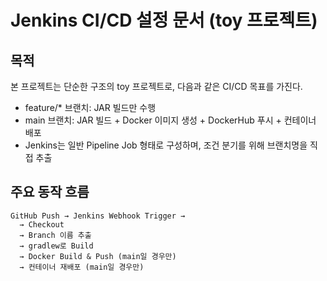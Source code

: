 # Jenkins CI/CD 설정 문서 (toy 프로젝트)

## 목적

본 프로젝트는 단순한 구조의 toy 프로젝트로, 다음과 같은 CI/CD 목표를 가진다.

- feature/* 브랜치: JAR 빌드만 수행
- main 브랜치: JAR 빌드 + Docker 이미지 생성 + DockerHub 푸시 + 컨테이너 배포
- Jenkins는 일반 Pipeline Job 형태로 구성하며, 조건 분기를 위해 브랜치명을 직접 추출



## 주요 동작 흐름

```text
GitHub Push → Jenkins Webhook Trigger →
  → Checkout
  → Branch 이름 추출
  → gradlew로 Build
  → Docker Build & Push (main일 경우만)
  → 컨테이너 재배포 (main일 경우만)
```
